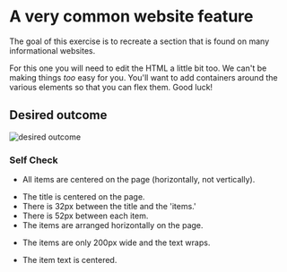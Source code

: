 # A very common website feature

The goal of this exercise is to recreate a section that is found on many informational websites.

For this one you will need to edit the HTML a little bit too. We can't be making things _too_ easy for you. You'll want to add containers around the various elements so that you can flex them. Good luck!

## Desired outcome

![desired outcome](./desired-outcome.png)

### Self Check

- All items are centered on the page (horizontally, not vertically).
+ The title is centered on the page.
+ There is 32px between the title and the 'items.'
+ There is 52px between each item.
+ The items are arranged horizontally on the page.
- The items are only 200px wide and the text wraps.
+ The item text is centered.
